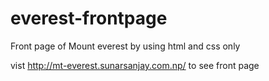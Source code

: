 # everest-frontpage
Front page of Mount everest by using html and css only

vist http://mt-everest.sunarsanjay.com.np/ to see front page 
